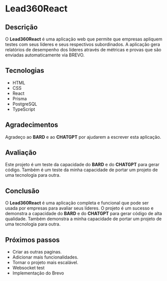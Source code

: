 # Lead360React

## Descrição

O **Lead360React** é uma aplicação web que permite que empresas apliquem testes com seus líderes e seus respectivos subordinados. A aplicação gera relatórios de desempenho dos líderes através de métricas e provas que são enviadas automaticamente via BREVO.

## Tecnologias

- HTML
- CSS
- React
- Prisma
- PostgreSQL
- TypeScript

## Agradecimentos

Agradeço ao **BARD** e ao **CHATGPT** por ajudarem a escrever esta aplicação.

## Avaliação

Este projeto é um teste da capacidade do **BARD** e do **CHATGPT** para gerar código. Também é um teste da minha capacidade de portar um projeto de uma tecnologia para outra.

## Conclusão

O **Lead360React** é uma aplicação completa e funcional que pode ser usada por empresas para avaliar seus líderes. O projeto é um sucesso e demonstra a capacidade do **BARD** e do **CHATGPT** para gerar código de alta qualidade. Também demonstra a minha capacidade de portar um projeto de uma tecnologia para outra.

## Próximos passos

- Criar as outras paginas.
- Adicionar mais funcionalidades.
- Tornar o projeto mais escalável.
- Websocket test
- Implementação do Brevo
